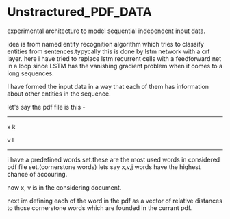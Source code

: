 # Unstractured_PDF_DATA
experimental architecture to model sequential independent input data.

idea is from named entity recognition algorithm which tries to classify entities from sentences.typycally this is done by lstm network with a crf layer. here i have tried to replace lstm recurrent cells with a feedforward net in a loop since LSTM has the vanishing gradient problem when it comes to a long sequences.

I have formed the input data in a way that each of them has information about other entities in the sequence.

let's say the pdf file is this - 

--------
x k 

  v
l

--------

i have a predefined words set.these are the most used words in considered pdf file set.(cornerstone words) 
lets say x,v,j words have the highest chance of accouring. 

now x, v is in the considering document.

next im defining each of the word in the pdf as a vector of relative distances to those cornerstone words which are founded in the currant pdf.
